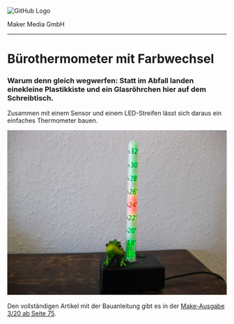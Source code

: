 ![GitHub Logo](http://www.heise.de/make/icons/make_logo.png)

Maker Media GmbH

***

# Bürothermometer mit Farbwechsel

### Warum denn gleich wegwerfen: Statt im Abfall landen einekleine Plastikkiste und ein Glasröhrchen hier auf dem Schreibtisch.

Zusammen mit einem Sensor und einem LED-Streifen lässt sich daraus ein einfaches Thermometer bauen.

![Picture](https://github.com/MakeMagazinDE/buero-thermometer/blob/master/Buerothermometer.jpg) 

Den vollständigen Artikel mit der Bauanleitung gibt es in der [Make-Ausgabe 3/20 ab Seite 75](https://www.heise.de/select/make/2020).

